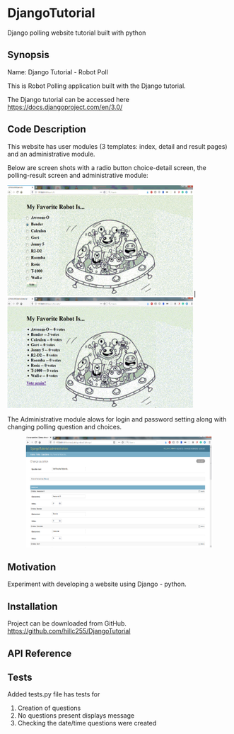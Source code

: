 # DjangoTutorial
Django polling website tutorial built with python

## Synopsis

Name:  Django Tutorial - Robot Poll

This is Robot Polling application built with the Django tutorial.

The Django tutorial can be accessed here <https://docs.djangoproject.com/en/3.0/>

## Code Description

This website has user modules (3 templates: index, detail and result pages) and an administrative module.

Below are screen shots with a radio button choice-detail screen, the polling-result screen and administrative module:

<kbd><img width="420" height="250" src="readme_assets/robot_detail.gif">|</kbd><kbd><img width="420" height="250" src="readme_assets/robot_result.gif"></kbd>

The Administrative module alows for login and password setting along with changing polling question and choices.
<p align="center">
<kbd><img width="420" height="250" src="readme_assets/robot_admin.png"></kbd>
</p>  

## Motivation

Experiment with developing a website using Django - python.

## Installation

Project can be downloaded from GitHub.  
https://github.com/hillc255/DjangoTutorial

## API Reference

## Tests

Added tests.py file has tests for 
1.  Creation of questions
2.  No questions present displays message
3.  Checking the date/time questions were created

